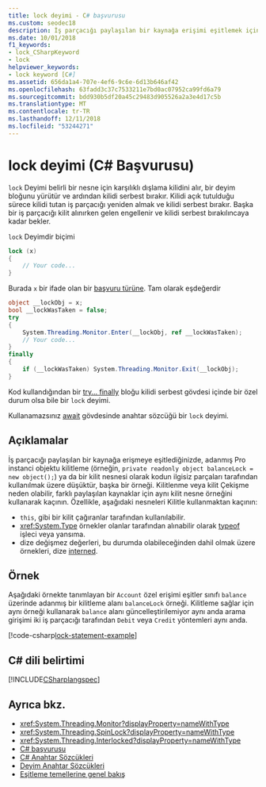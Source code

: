 ```yaml
---
title: lock deyimi - C# başvurusu
ms.custom: seodec18
description: İş parçacığı paylaşılan bir kaynağa erişimi eşitlemek için C# lock deyiminin kullanın
ms.date: 10/01/2018
f1_keywords:
- lock_CSharpKeyword
- lock
helpviewer_keywords:
- lock keyword [C#]
ms.assetid: 656da1a4-707e-4ef6-9c6e-6d13b646af42
ms.openlocfilehash: 63fadd3c37c7533211e7bd0ac07952ca99fd6a79
ms.sourcegitcommit: bdd930b5df20a45c29483d905526a2a3e4d17c5b
ms.translationtype: MT
ms.contentlocale: tr-TR
ms.lasthandoff: 12/11/2018
ms.locfileid: "53244271"
---
```

# <a name="lock-statement-c-reference"></a>lock deyimi (C# Başvurusu)

`lock` Deyimi belirli bir nesne için karşılıklı dışlama kilidini alır, bir deyim bloğunu yürütür ve ardından kilidi serbest bırakır. Kilidi açık tutulduğu sürece kilidi tutan iş parçacığı yeniden almak ve kilidi serbest bırakır. Başka bir iş parçacığı kilit alınırken gelen engellenir ve kilidi serbest bırakılıncaya kadar bekler.

`lock` Deyimdir biçimi

```csharp
lock (x)
{
    // Your code...
}
```

Burada `x` bir ifade olan bir [başvuru türüne](reference-types.md). Tam olarak eşdeğerdir

```csharp
object __lockObj = x;
bool __lockWasTaken = false;
try
{
    System.Threading.Monitor.Enter(__lockObj, ref __lockWasTaken);
    // Your code...
}
finally
{
    if (__lockWasTaken) System.Threading.Monitor.Exit(__lockObj);
}
```

Kod kullandığından bir [try... finally](try-finally.md) bloğu kilidi serbest gövdesi içinde bir özel durum olsa bile bir `lock` deyimi.

Kullanamazsınız [await](await.md) gövdesinde anahtar sözcüğü bir `lock` deyimi.

## <a name="remarks"></a>Açıklamalar

İş parçacığı paylaşılan bir kaynağa erişmeye eşitlediğinizde, adanmış Pro instanci objektu kilitleme (örneğin, `private readonly object balanceLock = new object();`) ya da bir kilit nesnesi olarak kodun ilgisiz parçaları tarafından kullanılmak üzere düşüktür, başka bir örneği. Kilitlenme veya kilit Çekişme neden olabilir, farklı paylaşılan kaynaklar için aynı kilit nesne örneğini kullanarak kaçının. Özellikle, aşağıdaki nesneleri Kilitle kullanmaktan kaçının:

- `this`, gibi bir kilit çağıranlar tarafından kullanılabilir.
- <xref:System.Type> örnekler olanlar tarafından alınabilir olarak [typeof](typeof.md) işleci veya yansıma.
- dize değişmez değerleri, bu durumda olabileceğinden dahil olmak üzere örnekleri, dize [interned](/dotnet/api/system.string.intern#remarks).

## <a name="example"></a>Örnek

Aşağıdaki örnekte tanımlayan bir `Account` özel erişimi eşitler sınıfı `balance` üzerinde adanmış bir kilitleme alanı `balanceLock` örneği. Kilitleme sağlar için aynı örneği kullanarak `balance` alanı güncelleştirilemiyor aynı anda arama girişimi iki iş parçacığı tarafından `Debit` veya `Credit` yöntemleri aynı anda.

[!code-csharp[lock-statement-example](~/samples/snippets/csharp/keywords/LockStatementExample.cs)]

## <a name="c-language-specification"></a>C# dili belirtimi

[!INCLUDE[CSharplangspec](~/includes/csharplangspec-md.md)]

## <a name="see-also"></a>Ayrıca bkz.

- <xref:System.Threading.Monitor?displayProperty=nameWithType>
- <xref:System.Threading.SpinLock?displayProperty=nameWithType>
- <xref:System.Threading.Interlocked?displayProperty=nameWithType>
- [C# başvurusu](../index.md)
- [C# Anahtar Sözcükleri](index.md)
- [Deyim Anahtar Sözcükleri](statement-keywords.md)
- [Eşitleme temellerine genel bakış](../../../standard/threading/overview-of-synchronization-primitives.md)